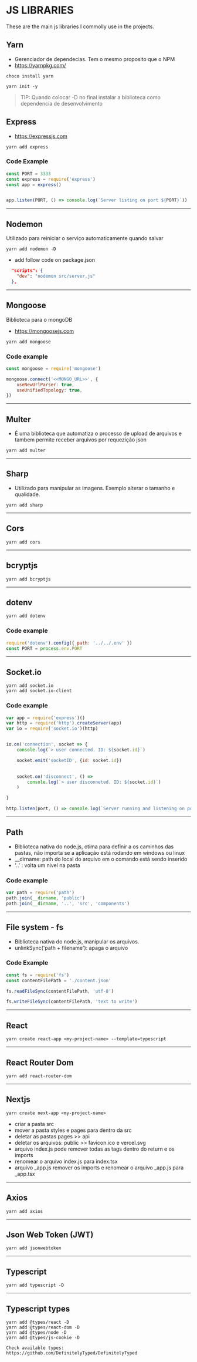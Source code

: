 
# JS LIBRARIES

These are the main js libraries I commolly use in the projects.


## Yarn

- Gerenciador de dependecias. Tem o mesmo proposito que o NPM
- https://yarnpkg.com/

```
choco install yarn
```
```
yarn init -y
```
> TIP: Quando colocar -D no final instalar a biblioteca como dependencia de desenvolvimento




## Express

- https://expressjs.com
```
yarn add express
```
### Code Example

```js
const PORT = 3333
const express = require('express')
const app = express()


app.listen(PORT, () => console.log(`Server listing on port ${PORT}`))
```


---

## Nodemon
Utilizado para reiniciar o serviço automaticamente quando salvar
```
yarn add nodemon -D
```

- add follow code on package.json
```json
  "scripts": {
    "dev": "nodemon src/server.js"
  },
```

---

## Mongoose
Biblioteca para o mongoDB
- https://mongoosejs.com
```
yarn add mongoose
```

### Code example
~~~js
const mongoose = require('mongoose')

mongoose.connect('<<MONGO_URL>>', {
    useNewUrlParser: true,
    useUnifiedTopology: true,
})
~~~
---


## Multer
- É uma biblioteca que automatiza o processo de upload de arquivos e tambem permite receber arquivos por requezição json
```
yarn add multer
```
---

## Sharp 

- Utilizado para manipular as imagens. Exemplo alterar o tamanho e qualidade.
```
yarn add sharp
```
---


## Cors

```
yarn add cors
```

---
## bcryptjs

```
yarn add bcryptjs
```
---


## dotenv

```
yarn add dotenv
```
### Code example
```js
require('dotenv').config({ path: '../../.env' })
const PORT = process.env.PORT
```

---


## Socket.io

```
yarn add socket.io
yarn add socket.io-client
```

### Code example
```js
var app = require('express')()
var http = require('http').createServer(app)
var io = require('socket.io')(http)


io.on('connection', socket => {
    console.log(`> user connected. ID: ${socket.id}`)

    socket.emit('socketID', {id: socket.id})

    
    socket.on('disconnect', () => 
        console.log(`> user disconneted. ID: ${socket.id}`)
    )

}

http.listen(port, () => console.log(`Server running and listening on port: ${port}`));
```

---

## Path

- Biblioteca nativa do node.js, otima para definir a os caminhos das pastas, não importa se a aplicação está rodando em windows ou linux
- __dirname: path do local do arquivo em o comando está sendo inserido
- '..' : volta um nivel na pasta

### Code example

```js
var path = require('path')
path.join(__dirname, 'public')
path.join(__dirname, '..', 'src', 'components')
```
---

## File system - fs
- Biblioteca nativa do node.js, manipular os arquivos.
- unlinkSync('path + filename'): apaga o arquivo

### Code Example
```js
const fs = require('fs')
const contentFilePath = './content.json'

fs.readFileSync(contentFilePath, 'utf-8')

fs.writeFileSync(contentFilePath, 'text to write')
```
---

## React
```
yarn create react-app <my-project-name> --template=typescript
```
---
## React Router Dom
```
yarn add react-router-dom
```
---
## Nextjs
```
yarn create next-app <my-project-name>
```

- criar a pasta src
- mover a pasta styles e pages para dentro da src
- deletar as pastas pages >> api
- deletar os arquivos: public >> favicon.ico e vercel.svg
- arquivo index.js pode remover todas as tags dentro do return e os imports
- renomear o arquivo index.js para index.tsx
- arquivo _app.js remover os imports e renomear o arquivo _app.js para _app.tsx


---
## Axios
```
yarn add axios
```
---
## Json Web Token (JWT)
```
yarn add jsonwebtoken
```
---
## Typescript
```
yarn add typescript -D
```
---
## Typescript types
```
yarn add @types/react -D
yarn add @types/react-dom -D
yarn add @types/node -D
yarn add @types/js-cookie -D

Check available types: https://github.com/DefinitelyTyped/DefinitelyTyped
```


